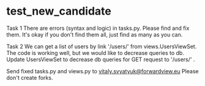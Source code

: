 # test_new_candidate

Task 1
There are errors (syntax and logic) in tasks.py.
Please find and fix them.
It's okay if you don't find them all, just find as many as you can.

Task 2
We can get a list of users by link '/users/' from views.UsersViewSet.
The code is working well, but we would like to decrease queries to db.
Update UsersViewSet to decrease db queries for GET request to '/users/' .


Send fixed tasks.py and views.py to vitaly.svyatyuk@forwardview.eu
Please don't create forks.